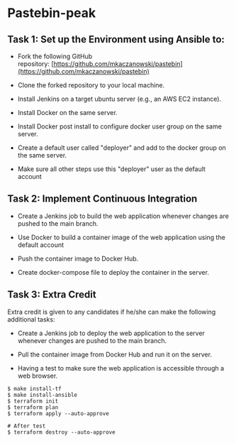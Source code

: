 # Pastebin-peak

## Task 1: Set up the Environment using Ansible to:

- Fork the following GitHub repository: [https://github.com/mkaczanowski/pastebin](https://github.com/mkaczanowski/pastebin)

- Clone the forked repository to your local machine.

- Install Jenkins on a target ubuntu server (e.g., an AWS EC2 instance).

- Install Docker on the same server.

- Install Docker post install to configure docker user group on the same server.

- Create a default user called "deployer" and add to the docker group on the same server.

- Make sure all other steps use this "deployer" user as the default account

## Task 2: Implement Continuous Integration

- Create a Jenkins job to build the web application whenever changes are pushed to the main branch.

- Use Docker to build a container image of the web application using the default account

- Push the container image to Docker Hub.

- Create docker-compose file to deploy the container in the server.

## Task 3: Extra Credit

Extra credit is given to any candidates if he/she can make the following additional tasks:

- Create a Jenkins job to deploy the web application to the server whenever changes are pushed to the main branch.

- Pull the container image from Docker Hub and run it on the server.

- Having a test to make sure the web application is accessible through a web browser.

```shell
$ make install-tf
$ make install-ansible
$ terraform init
$ terraform plan
$ terraform apply --auto-approve

# After test
$ terraform destroy --auto-approve
```
